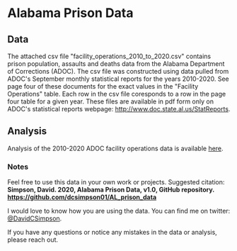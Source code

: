 # Alabama Prison Data

## Data
The attached csv file "facility_operations_2010_to_2020.csv" contains prison population, assaults and deaths data from the Alabama Department of Corrections (ADOC). The csv file was constructed using data pulled from ADOC's September monthly statistical reports for the years 2010-2020. See page four of these documents for the exact values in the "Facility Operations" table. Each row in the csv file coresponds to a row in the page four table for a given year. These files are available in pdf form only on ADOC's statistical reports webpage: http://www.doc.state.al.us/StatReports.

## Analysis

Analysis of the 2010-2020 ADOC facility operations data is available [here](https://github.com/dcsimpson01/AL_prison_data/blob/main/ADOC_Facility_Operations_Analays_2010-2020.pdf).

### Notes
Feel free to use this data in your own work or projects. Suggested citation: **Simpson, David. 2020, Alabama Prison Data, v1.0, GitHub repository. https://github.com/dcsimpson01/AL_prison_data**

I would love to know how you are using the data. You can find me on twitter: [@DavidCSimpson](https://twitter.com/DavidCSimpson).

If you have any questions or notice any mistakes in the data or analysis, please reach out.

